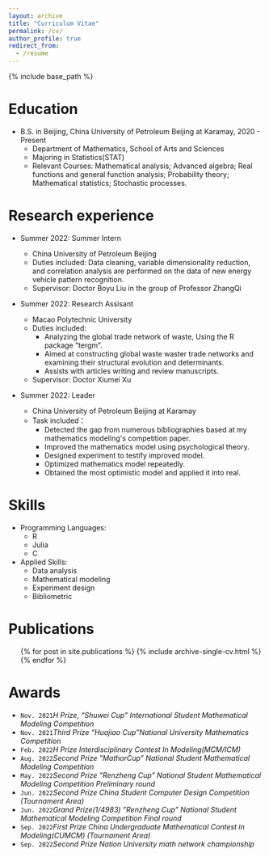```yaml
---
layout: archive
title: "Curriculum Vitae"
permalink: /cv/
author_profile: true
redirect_from:
  - /resume
---
```


{% include base_path %}

Education
======
* B.S. in Beijing, China University of Petroleum Beijing at Karamay, 2020 - Present 
  * Department of Mathematics, School of Arts and Sciences
   * Majoring in Statistics(STAT)
   * Relevant Courses: Mathematical analysis; Advanced algebra; Real functions and general function analysis;
     Probability theory; Mathematical statistics; Stochastic processes.  

Research experience
======
* Summer 2022: Summer Intern
  * China University of Petroleum Beijing 
  * Duties included: Data cleaning, variable dimensionality reduction, and correlation analysis are performed on the data of new
    energy vehicle pattern recognition.
  * Supervisor: Doctor Boyu Liu in the group of Professor ZhangQi

* Summer 2022: Research Assisant
  * Macao Polytechnic University
  * Duties included: 
     * Analyzing the global trade network of waste, Using the R package ”tergm”.
     * Aimed at constructing global waste waster trade networks and examining their structural evolution and
        determinants.
     * Assists with articles writing and review manuscripts.
  * Supervisor: Doctor Xiumei Xu
* Summer 2022: Leader
  * China University of Petroleum Beijing at Karamay
  * Task included：
     * Detected the gap from numerous bibliographies based at my mathematics modeling's competition paper.
     * Improved the mathematics model using psychological theory.
     * Designed experiment to testify improved model.
     * Optimized mathematics model repeatedly.
     * Obtained the most optimistic model and applied it into real. 
  
Skills
======
* Programming Languages:
  * R
  * Julia
  * C
* Applied Skills:
  * Data analysis
  * Mathematical modeling
  * Experiment design
  * Bibliometric

Publications
======
  <ul>{% for post in site.publications %}
    {% include archive-single-cv.html %}
  {% endfor %}</ul>
  
<!-- Talks
======
  <ul>{% for post in site.talks %}
    {% include archive-single-talk-cv.html %}
  {% endfor %}</ul> -->
  
Awards
======
* `Nov. 2021`_H Prize, “Shuwei Cup” International Student Mathematical Modeling Competition_ 
* `Nov. 2021`_Third Prize “Huajiao Cup”National University Mathematics Competition_ 
* `Feb. 2022`_H Prize Interdisciplinary Contest In Modeling(MCM/ICM)_ 
* `Aug. 2022`_Second Prize ”MathorCup” National Student Mathematical Modeling Competition_
* `May. 2022`_Second Prize ”Renzheng Cup” National Student Mathematical Modeling Competition Preliminary round_ 
* `Jun. 2022`_Second Prize China Student Computer Design Competition (Tournament Area)_ 
* `Jun. 2022`_Grand Prize(1/4983) ”Renzheng Cup” National Student Mathematical Modeling Competition Final round_ 
* `Sep. 2022`_First Prize China Undergraduate Mathematical Contest in Modeling(CUMCM) (Tournament Area)_ 
* `Sep. 2022`_Second Prize Nation University math network championship_ 

 

 
 
 
 


<!--   <ul>{% for post in site.teaching %}
    {% include archive-single-cv.html %}
  {% endfor %}</ul>
   -->
<!-- Service and leadership
======
* Currently signed in to 43 different slack teams -->
